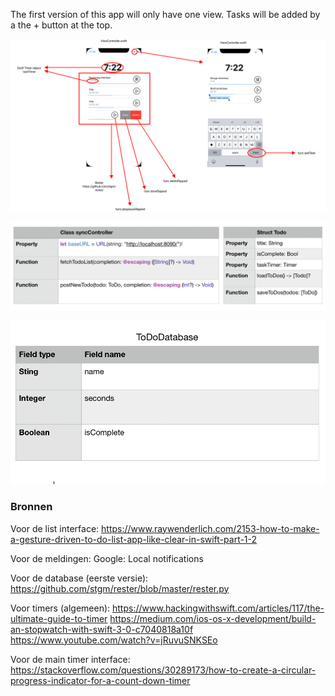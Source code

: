 The first version of this app will only have one view. Tasks will be added by a the + button at the top.

![Sketch](https://github.com/ducktales911/app-project/blob/master/doc/Flow%20app.png?raw=true)

![Classes](https://github.com/ducktales911/app-project/blob/master/doc/Classes%20diagram%201.png?raw=true)

![Database](https://github.com/ducktales911/app-project/blob/master/doc/Database%20diagram%201.png?raw=true)

### Bronnen
Voor de list interface:
https://www.raywenderlich.com/2153-how-to-make-a-gesture-driven-to-do-list-app-like-clear-in-swift-part-1-2

Voor de meldingen:
Google: Local notifications

Voor de database (eerste versie):
https://github.com/stgm/rester/blob/master/rester.py

Voor timers (algemeen):
https://www.hackingwithswift.com/articles/117/the-ultimate-guide-to-timer
https://medium.com/ios-os-x-development/build-an-stopwatch-with-swift-3-0-c7040818a10f
https://www.youtube.com/watch?v=jRuvuSNKSEo

Voor de main timer interface: 
https://stackoverflow.com/questions/30289173/how-to-create-a-circular-progress-indicator-for-a-count-down-timer

